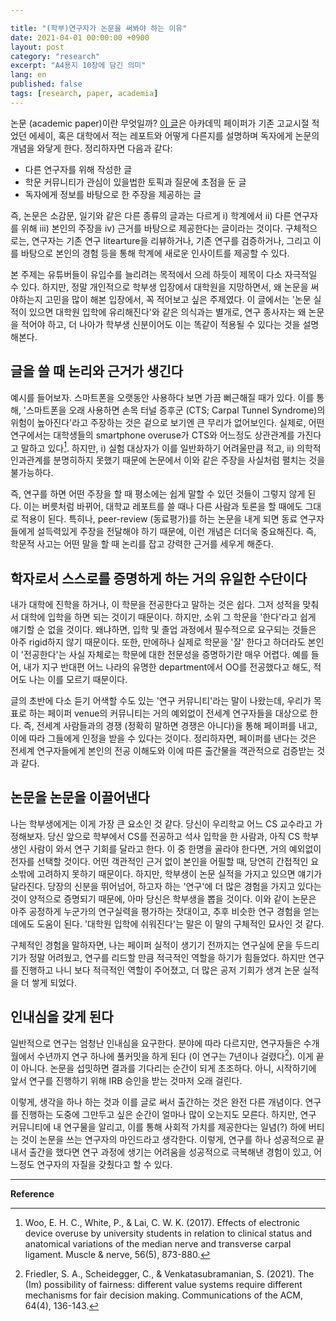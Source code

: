 ```yaml
---

title: "(학부)연구자가 논문을 써봐야 하는 이유"
date: 2021-04-01 00:00:00 +0900
layout: post
category: "research"
excerpt: "A4용지 10장에 담긴 의미"
lang: en
published: false
tags: [research, paper, academia]
---
```


논문 (academic paper)이란 무엇일까? [이 글](https://depts.washington.edu/owrc/Handouts/What%20is%20an%20Academic%20Paper.pdf)은 아카데믹 페이퍼가 기존 고교시절 적었던 에세이, 혹은 대학에서 적는 레포트와 어떻게 다른지를 설명하며 독자에게 논문의 개념을 와닿게 한다. 정리하자면 다음과 같다:

- 다른 연구자를 위해 작성한 글
- 학문 커뮤니티가 관심이 있을법한 토픽과 질문에 초점을 둔 글
- 독자에게 정보를 바탕으로 한 주장을 제공하는 글


즉, 논문은 소감문, 일기와 같은 다른 종류의 글과는 다르게 i) 학계에서 ii) 다른 연구자를 위해 iii) 본인의 주장을 iv) 근거를 바탕으로 제공한다는 글이라는 것이다. 구체적으로는, 연구자는 기존 연구 litearture을 리뷰하거나, 기존 연구를 검증하거나, 그리고 이를 바탕으로 본인의 경험 등을 통해 학계에 새로운 인사이트를 제공할 수 있다.

본 주제는 유튜버들이 유입수를 늘리려는 목적에서 으레 하듯이 제목이 다소 자극적일 수 있다. 하지만, 정말 개인적으로 학부생 입장에서 대학원을 지망하면서, 왜 논문을 써야하는지 고민을 많이 해본 입장에서, 꼭 적어보고 싶은 주제였다. 이 글에서는 '논문 실적이 있으면 대학원 입학에 유리해진다'와 같은 의식과는 별개로, 연구 종사자는 왜 논문을 적어야 하고, 더 나아가 학부생 신분이어도 이는 똑같이 적용될 수 있다는 것을 설명해본다.

## 글을 쓸 때 논리와 근거가 생긴다

예시를 들어보자. 스마트폰을 오랫동안 사용하다 보면 가끔 뻐근해질 때가 있다. 이를 통해, '스마트폰을 오래 사용하면 손목 터널 증후군 (CTS; Carpal Tunnel Syndrome)의 위험이 높아진다'라고 주장하는 것은 겉으로 보기엔 큰 무리가 없어보인다. 실제로, 어떤 연구에서는 대학생들의 smartphone overuse가 CTS와 어느정도 상관관계를 가진다고 말하고 있다[^1]. 하지만, i) 실험 대상자가 이를 일반화하기 어려울만큼 적고, ii) 의학적 인과관계를 분명히하지 못했기 때문에 논문에서 이와 같은 주장을 사실처럼 펼치는 것을 불가능하다.

즉, 연구를 하면 어떤 주장을 할 때 평소에는 쉽게 말할 수 있던 것들이 그렇지 않게 된다. 이는 버릇처럼 바뀌어, 대학교 레포트를 쓸 때나 다른 사람과 토론을 할 때에도 그대로 적용이 된다. 특히나, peer-review (동료평가)를 하는 논문을 내게 되면 동료 연구자들에게 설득력있게 주장을 전달해야 하기 때문에, 이런 개념은 더더욱 중요해진다. 즉, 학문적 사고는 어떤 말을 할 때 논리를 잡고 강력한 근거를 세우게 해준다.

## 학자로서 스스로를 증명하게 하는 거의 유일한 수단이다

내가 대학에 진학을 하거나, 이 학문을 전공한다고 말하는 것은 쉽다. 그저 성적을 맞춰서 대학에 입학을 하면 되는 것이기 때문이다. 하지만, 소위 그 학문을 '한다'라고 쉽게 얘기할 순 없을 것이다. 왜냐하면, 입학 및 졸업 과정에서 필수적으로 요구되는 것들은 아주 rigid하지 않기 때문이다. 또한, 만에하나 실제로 학문을 '잘' 한다고 하더라도 본인이 '전공한다'는 사실 자체로는 학문에 대한 전문성을 증명하기란 매우 어렵다. 예를 들어, 내가 지구 반대편 어느 나라의 유명한 department에서 OO를 전공했다고 해도, 적어도 나는 이를 모르기 때문이다.

글의 초반에 다소 듣기 어색할 수도 있는 '연구 커뮤니티'라는 말이 나왔는데, 우리가 목표로 하는 페이퍼 venue의 커뮤니티는 거의 예외없이 전세계 연구자들을 대상으로 한다. 즉, 전세계 사람들과의 경쟁 (정확히 말하면 경쟁은 아니다)을 통해 페이퍼를 내고, 이에 따라 그들에게 인정을 받을 수 있다는 것이다. 정리하자면, 페이퍼를 낸다는 것은 전세계 연구자들에게 본인의 전공 이해도와 이에 따른 출간물을 객관적으로 검증받는 것과 같다.

## 논문을 논문을 이끌어낸다

나는 학부생에게는 이게 가장 큰 요소인 것 같다. 당신이 우리학교 어느 CS 교수라고 가정해보자. 당신 앞으로 학부에서 CS를 전공하고 석사 입학을 한 사람과, 아직 CS 학부생인 사람이 와서 연구 기회를 달라고 한다. 이 중 한명을 골라야 한다면, 거의 예외없이 전자를 선택할 것이다. 어떤 객관적인 근거 없이 본인을 어필할 때, 당연히 간접적인 요소밖에 고려하지 못하기 때문이다. 하지만, 학부생이 논문 실적을 가지고 있으면 얘기가 달라진다. 당장의 신분을 뛰어넘어, 하고자 하는 '연구'에 더 많은 경험을 가지고 있다는 것이 양적으로 증명되기 때문에, 아마 당신은 학부생을 뽑을 것이다. 이와 같이 논문은 아주 공정하게 누군가의 연구실력을 평가하는 잣대이고, 추후 비슷한 연구 경험을 얻는 데에도 도움이 된다. '대학원 입학에 쉬워진다'는 말은 이 말의 구체적인 묘사인 것 같다.

구체적인 경험을 말하자면, 나는 페이퍼 실적이 생기기 전까지는 연구실에 문을 두드리기가 정말 어려웠고, 연구를 리드할 만큼 적극적인 역할을 하기가 힘들었다. 하지만 연구를 진행하고 나니 보다 적극적인 역할이 주어졌고, 더 많은 공저 기회가 생겨 논문 실적을 더 쌓게 되었다.

## 인내심을 갖게 된다

일반적으로 연구는 엄청난 인내심을 요구한다. 분야에 따라 다르지만, 연구자들은 수개월에서 수년까지 연구 하나에 풀커밋을 하게 된다 (이 연구는 7년이나 걸렸다[^2]). 이게 끝이 아니다. 논문을 섭밋하면 결과를 기다리는 순간이 되게 초조하다. 아니, 시작하기에 앞서 연구를 진행하기 위해 IRB 승인을 받는 것마저 오래 걸린다.

이렇게, 생각을 하나 하는 것과 이를 글로 써서 출간하는 것은 완전 다른 개념이다. 연구를 진행하는 도중에 그만두고 싶은 순간이 얼마나 많이 오는지도 모른다. 하지만, 연구 커뮤니티에 내 연구물을 알리고, 이를 통해 사회적 가치를 제공한다는 일념(?) 하에 버티는 것이 논문을 쓰는 연구자의 마인드라고 생각한다. 이렇게, 연구를 하나 성공적으로 끝내서 출간을 했다면 연구 과정에 생기는 어려움을 성공적으로 극복해낸 경험이 있고, 어느정도 연구자의 자질을 갖췄다고 할 수 있다.  

---
**Reference**

[^1]: Woo, E. H. C., White, P., & Lai, C. W. K. (2017). Effects of electronic device overuse by university students in relation to clinical status and anatomical variations of the median nerve and transverse carpal ligament. Muscle & nerve, 56(5), 873-880.

[^2]: Friedler, S. A., Scheidegger, C., & Venkatasubramanian, S. (2021). The (Im) possibility of fairness: different value systems require different mechanisms for fair decision making. Communications of the ACM, 64(4), 136-143.
